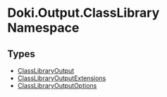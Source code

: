 # Doki.Output.ClassLibrary Namespace

## Types

- [ClassLibraryOutput](Doki.Output.ClassLibrary.ClassLibraryOutput.md)
- [ClassLibraryOutputExtensions](Doki.Output.ClassLibrary.ClassLibraryOutputExtensions.md)
- [ClassLibraryOutputOptions](Doki.Output.ClassLibrary.ClassLibraryOutputOptions.md)



